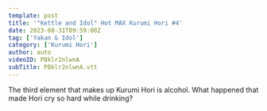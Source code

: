 ```yaml
---
template: post
title: '"Kettle and Idol" Hot MAX Kurumi Hori #4'
date: 2023-08-31T09:59:00Z
tag: ['Yakan & Idol']
category: ['Kurumi Hori']
author: auto 
videoID: PBklr2nlwnA
subTitle: PBklr2nlwnA.vtt
---
```

The third element that makes up Kurumi Hori is alcohol. What happened that made Hori cry so hard while drinking?
